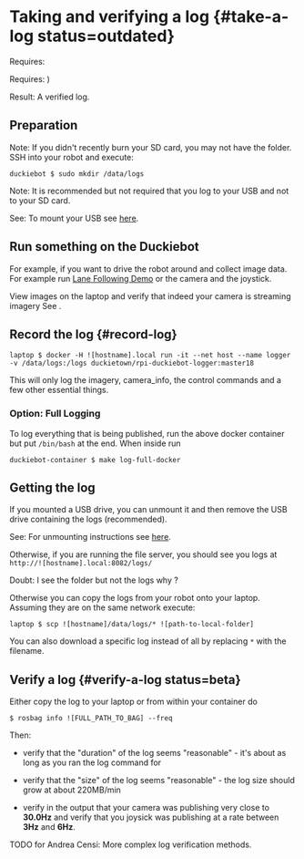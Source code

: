 # Taking and verifying a log {#take-a-log status=outdated}

<div class='requirements' markdown='1'>

Requires: [](#read-camera-data)

Requires: [](#rc-control))

Result: A verified log.

</div>

## Preparation

Note: If you didn't recently burn your SD card, you may not have the folder. SSH into your robot and execute:

    duckiebot $ sudo mkdir /data/logs

Note: It is recommended but not required that you log to your USB and not to your SD card.

See: To mount your USB see [here](http://docs.duckietown.org/DT18/software_reference/out/mounting_usb.html).


## Run something on the Duckiebot

For example, if you want to drive the robot around and collect image data. For example run [Lane Following Demo](#demo-lane-following) or the camera and the joystick.

View images on the laptop and verify that indeed your camera is streaming imagery See [](#read-camera-data).

## Record the log {#record-log}

    laptop $ docker -H ![hostname].local run -it --net host --name logger -v /data/logs:/logs duckietown/rpi-duckiebot-logger:master18

This will only log the imagery, camera_info, the control commands and a few other essential things.

### Option: Full Logging

To log everything that is being published, run the above docker container but put `/bin/bash` at the end. When inside run

    duckiebot-container $ make log-full-docker


## Getting the log

If you mounted a USB drive, you can unmount it and then remove the USB drive containing the logs (recommended). 

See: For unmounting instructions see [here](http://docs.duckietown.org/DT18/software_reference/out/mounting_usb.html).

Otherwise, if you are running the file server, you should see you logs at `http://![hostname].local:8082/logs/`

Doubt: I see the folder but not the logs why ?

Otherwise you can copy the logs from your robot onto your laptop. Assuming they are on the same network execute:

    laptop $ scp ![hostname]/data/logs/* ![path-to-local-folder]
    
You can also download a specific log instead of all by replacing `*` with the filename.

## Verify a log {#verify-a-log status=beta}

Either copy the log to your laptop or from within your container do

    $ rosbag info ![FULL_PATH_TO_BAG] --freq

Then:

- verify that the "duration" of the log seems "reasonable" - it's about as long as you ran the log command for

- verify that the "size" of the log seems "reasonable" - the log size should grow at about 220MB/min

- verify in the output that your camera was publishing very close to **30.0Hz** and verify that you joysick was publishing at a rate between **3Hz** and **6Hz**.

TODO for Andrea Censi: More complex log verification methods.
